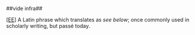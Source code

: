 ##vide infra##

\[[EE](SOURCES.md#EE)\]  A Latin phrase which translates as *see below*; once commonly used in scholarly writing, but passé today.
